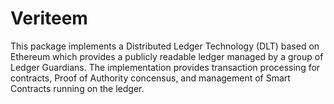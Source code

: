 # Veriteem
This package implements a Distributed Ledger Technology (DLT) based on Ethereum 
which provides a publicly readable ledger managed by a group of Ledger Guardians.
The implementation provides transaction processing for contracts, Proof of Authority
concensus, and management of Smart Contracts running on the ledger.
